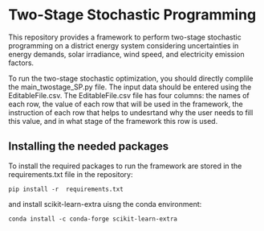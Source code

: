 # Two-Stage Stochastic Programming
This repository provides a framework to perform two-stage stochastic programming on a district energy system considering uncertainties in energy demands, solar irradiance, wind speed, and electricity emission factors.

To run the two-stage stochastic optimization, you should directly complile the main_twostage_SP.py file. The input data should be entered using the EditableFile.csv. The EditableFile.csv file has four columns: the names of each row, the value of each row that will be used in the framework, the instruction of each row that helps to undesrtand why the user needs to fill this value, and in what stage of the framework this row is used.

## Installing the needed packages
To install the required packages to run the framework are stored in the requirements.txt file in the repository:
```
pip install -r  requirements.txt
```
and install scikit-learn-extra uisng the conda environment:
```
conda install -c conda-forge scikit-learn-extra
```
